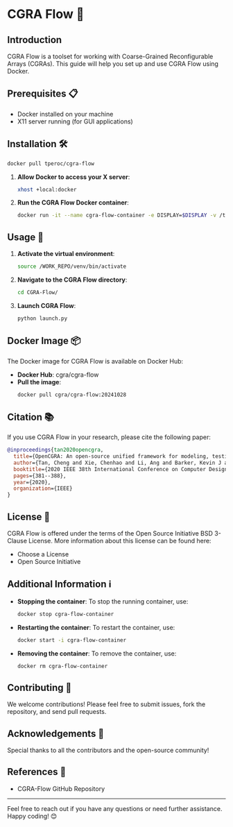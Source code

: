 # CGRA Flow 🚀

## Introduction

CGRA Flow is a toolset for working with Coarse-Grained Reconfigurable Arrays (CGRAs). This guide will help you set up and use CGRA Flow using Docker.

## Prerequisites 📋

- Docker installed on your machine
- X11 server running (for GUI applications)

## Installation 🛠️
   ```bash
   docker pull tperoc/cgra-flow
   ```
1. **Allow Docker to access your X server**:
   ```bash
   xhost +local:docker
   ```

2. **Run the CGRA Flow Docker container**:
   ```bash
   docker run -it --name cgra-flow-container -e DISPLAY=$DISPLAY -v /tmp/.X11-unix:/tmp/.X11-unix cgra/cgra-flow:20241028
   ```

## Usage 🚀

1. **Activate the virtual environment**:
   ```bash
   source /WORK_REPO/venv/bin/activate
   ```

2. **Navigate to the CGRA Flow directory**:
   ```bash
   cd CGRA-Flow/
   ```

3. **Launch CGRA Flow**:
   ```bash
   python launch.py
   ```

## Docker Image 📦

The Docker image for CGRA Flow is available on Docker Hub:
- **Docker Hub**: cgra/cgra-flow
- **Pull the image**:
  ```bash
  docker pull cgra/cgra-flow:20241028
  ```

## Citation 📚

If you use CGRA Flow in your research, please cite the following paper:

```bibtex
@inproceedings{tan2020opencgra,
  title={OpenCGRA: An open-source unified framework for modeling, testing, and evaluating CGRAs},
  author={Tan, Cheng and Xie, Chenhao and Li, Ang and Barker, Kevin J and Tumeo, Antonino},
  booktitle={2020 IEEE 38th International Conference on Computer Design (ICCD)},
  pages={381--388},
  year={2020},
  organization={IEEE}
}
```

## License 📜

CGRA Flow is offered under the terms of the Open Source Initiative BSD 3-Clause License. More information about this license can be found here:
- Choose a License
- Open Source Initiative

## Additional Information ℹ️

- **Stopping the container**:
  To stop the running container, use:
  ```bash
  docker stop cgra-flow-container
  ```

- **Restarting the container**:
  To restart the container, use:
  ```bash
  docker start -i cgra-flow-container
  ```

- **Removing the container**:
  To remove the container, use:
  ```bash
  docker rm cgra-flow-container
  ```

## Contributing 🤝

We welcome contributions! Please feel free to submit issues, fork the repository, and send pull requests.

## Acknowledgements 🙏

Special thanks to all the contributors and the open-source community!

## References 🔗

- CGRA-Flow GitHub Repository

---

Feel free to reach out if you have any questions or need further assistance. Happy coding! 😊
